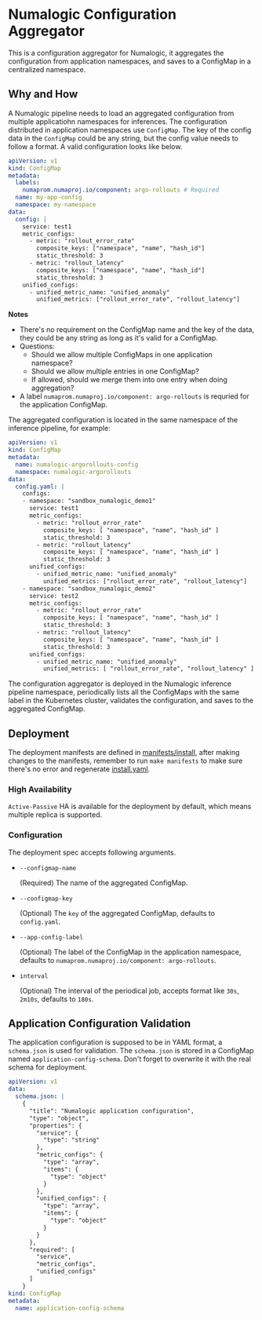 # Numalogic Configuration Aggregator

This is a configuration aggregator for Numalogic, it aggregates the configuration from application namespaces, and saves to a ConfigMap in a centralized namespace.

## Why and How

A Numalogic pipeline needs to load an aggregated configuration from multiple applicatiohn namespaces for inferences. The configuration distributed in application namespaces use `ConfigMap`. The key of the config data in the `ConfigMap` could be any string, but the config value needs to follow a format. A valid configuration looks like below.

```yaml
apiVersion: v1
kind: ConfigMap
metadata:
  labels:
    numaprom.numaproj.io/component: argo-rollouts # Required
  name: my-app-config
  namespace: my-namespace
data:
  config: |
    service: test1
    metric_configs:
      - metric: "rollout_error_rate"
        composite_keys: ["namespace", "name", "hash_id"]
        static_threshold: 3
      - metric: "rollout_latency"
        composite_keys: ["namespace", "name", "hash_id"]
        static_threshold: 3
    unified_configs:
      - unified_metric_name: "unified_anomaly"
        unified_metrics: ["rollout_error_rate", "rollout_latency"]
```

**Notes**

- There's no requirement on the ConfigMap name and the key of the data, they could be any string as long as it's valid for a ConfigMap.
- Questions:
  - Should we allow multiple ConfigMaps in one application namespace?
  - Should we allow multiple entries in one ConfigMap?
  - If allowed, should we merge them into one entry when doing aggregation?
- A label `numaprom.numaproj.io/component: argo-rollouts` is requried for the application ConfigMap.

The aggregated configuration is located in the same namespace of the inference pipeline, for example:

```yaml
apiVersion: v1
kind: ConfigMap
metadata:
  name: numalogic-argorollouts-config
  namespace: numalogic-argorollouts
data:
  config.yaml: |
    configs:
    - namespace: "sandbox_numalogic_demo1"
      service: test1
      metric_configs:
        - metric: "rollout_error_rate"
          composite_keys: [ "namespace", "name", "hash_id" ]
          static_threshold: 3
        - metric: "rollout_latency"
          composite_keys: [ "namespace", "name", "hash_id" ]
          static_threshold: 3
      unified_configs:
        - unified_metric_name: "unified_anomaly"
          unified_metrics: ["rollout_error_rate", "rollout_latency"]
    - namespace: "sandbox_numalogic_demo2"
      service: test2
      metric_configs:
        - metric: "rollout_error_rate"
          composite_keys: [ "namespace", "name", "hash_id" ]
          static_threshold: 3
        - metric: "rollout_latency"
          composite_keys: [ "namespace", "name", "hash_id" ]
          static_threshold: 3
      unified_configs:
        - unified_metric_name: "unified_anomaly"
          unified_metrics: [ "rollout_error_rate", "rollout_latency" ]
```

The configuration aggregator is deployed in the Numalogic inference pipeline namespace, periodically lists all the ConfigMaps with the same label in the Kubernetes cluster, validates the configuration, and saves to the aggregated ConfigMap.

## Deployment

The deployment manifests are defined in [manifests/install](manifests/install), after making changes to the manifests, remember to run `make manifests` to make sure there's no error and regenerate [install.yaml](manifests/install.yaml).

### High Availability

`Active-Passive` HA is available for the deployment by default, which means multiple replica is supported.

### Configuration

The deployment spec accepts following arguments.

- `--configmap-name`

  (Required) The name of the aggregated ConfigMap.

- `--configmap-key`

  (Optional) The `key` of the aggregated ConfigMap, defaults to `config.yaml`.

- `--app-config-label`

  (Optional) The label of the ConfigMap in the application namespace, defaults to `numaprom.numaproj.io/component: argo-rollouts`.

- `interval`

  (Optional) The interval of the periodical job, accepts format like `30s`, `2m10s`, defaults to `180s`.

## Application Configuration Validation

The application configuration is supposed to be in YAML format, a `schema.json` is used for validation. The `schema.json` is stored in a ConfigMap named `application-config-schema`. Don't forget to overwrite it with the real schema for deployment.

```yaml
apiVersion: v1
data:
  schema.json: |
    {
      "title": "Numalogic application configuration",
      "type": "object",
      "properties": {
        "service": {
          "type": "string"
        },
        "metric_configs": {
          "type": "array",
          "items": {
            "type": "object"
          }
        },
        "unified_configs": {
          "type": "array",
          "items": {
            "type": "object"
          }
        }
      },
      "required": [
        "service",
        "metric_configs",
        "unified_configs"
      ]
    }
kind: ConfigMap
metadata:
  name: application-config-schema
```
